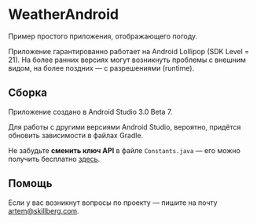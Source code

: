 # WeatherAndroid
Пример простого приложения, отображающего погоду.

Приложение гарантированно работает на Android Lollipop (SDK Level = 21). На более ранних версиях могут возникнуть проблемы с внешним видом, на более поздних — с разрешениями (runtime).

## Сборка
Приложение создано в Android Studio 3.0 Beta 7.

Для работы с другими версиями Android Studio, вероятно, придётся обновить зависимости в файлах Gradle.

Не забудьте **сменить ключ API** в файле `Constants.java` — его можно получить бесплатно [здесь](https://www.apixu.com).

## Помощь
Если у вас возникнут вопросы по проекту — пишите на почту [artem@skillberg.com](mailto:artem@skillberg.com).
